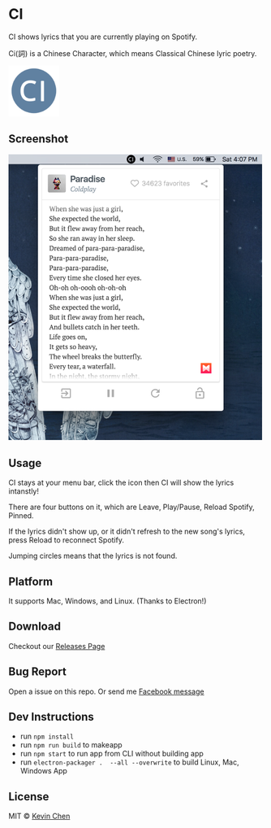 # CI

CI shows lyrics that you are currently playing on Spotify.  

Ci(詞) is a Chinese Character, which means Classical Chinese lyric poetry.

<img src="https://github.com/kevchentw/CI/blob/gh-pages/static/img/ci-color.png?raw=true" width="100">

## Screenshot

<img src="https://github.com/kevchentw/CI/blob/gh-pages/static/img/preview-1.png?raw=true" width="500">

## Usage

CI stays at your menu bar, click the icon then CI will show the lyrics intanstly!

There are four buttons on it, which are Leave, Play/Pause, Reload Spotify, Pinned.

If the lyrics didn't show up, or it didn't refresh to the new song's lyrics, press Reload to reconnect Spotify.

Jumping circles means that the lyrics is not found.



## Platform

It supports Mac, Windows, and Linux. (Thanks to Electron!)

## Download

Checkout our [Releases Page](https://github.com/kevchentw/CI/releases)

## Bug Report
Open a issue on this repo.
Or send me [Facebook message](https://www.facebook.com/kevchentw)

## Dev Instructions

- run `npm install`
- run `npm run build` to makeapp
- run `npm start` to run app from CLI without building app
- run `electron-packager .  --all --overwrite` to build Linux, Mac, Windows App

## License
MIT © [Kevin Chen](https://github.com/kevchentw)
